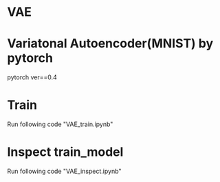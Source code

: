 # VAE
# Variatonal Autoencoder(MNIST) by pytorch
pytorch ver==0.4

# Train
Run following code "VAE_train.ipynb"
# Inspect train_model
Run following code  "VAE_inspect.ipynb"
